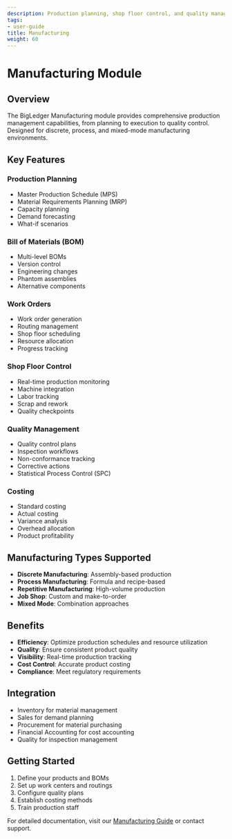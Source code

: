 ```yaml
---
description: Production planning, shop floor control, and quality management
tags:
- user-guide
title: Manufacturing
weight: 60
---
```


# Manufacturing Module

## Overview

The BigLedger Manufacturing module provides comprehensive production management capabilities, from planning to execution to quality control. Designed for discrete, process, and mixed-mode manufacturing environments.

## Key Features

### Production Planning
- Master Production Schedule (MPS)
- Material Requirements Planning (MRP)
- Capacity planning
- Demand forecasting
- What-if scenarios

### Bill of Materials (BOM)
- Multi-level BOMs
- Version control
- Engineering changes
- Phantom assemblies
- Alternative components

### Work Orders
- Work order generation
- Routing management
- Shop floor scheduling
- Resource allocation
- Progress tracking

### Shop Floor Control
- Real-time production monitoring
- Machine integration
- Labor tracking
- Scrap and rework
- Quality checkpoints

### Quality Management
- Quality control plans
- Inspection workflows
- Non-conformance tracking
- Corrective actions
- Statistical Process Control (SPC)

### Costing
- Standard costing
- Actual costing
- Variance analysis
- Overhead allocation
- Product profitability

## Manufacturing Types Supported

- **Discrete Manufacturing**: Assembly-based production
- **Process Manufacturing**: Formula and recipe-based
- **Repetitive Manufacturing**: High-volume production
- **Job Shop**: Custom and make-to-order
- **Mixed Mode**: Combination approaches

## Benefits

- **Efficiency**: Optimize production schedules and resource utilization
- **Quality**: Ensure consistent product quality
- **Visibility**: Real-time production tracking
- **Cost Control**: Accurate product costing
- **Compliance**: Meet regulatory requirements

## Integration

- Inventory for material management
- Sales for demand planning
- Procurement for material purchasing
- Financial Accounting for cost accounting
- Quality for inspection management

## Getting Started

1. Define your products and BOMs
2. Set up work centers and routings
3. Configure quality plans
4. Establish costing methods
5. Train production staff

For detailed documentation, visit our [Manufacturing Guide](/docs/manufacturing/) or contact support.